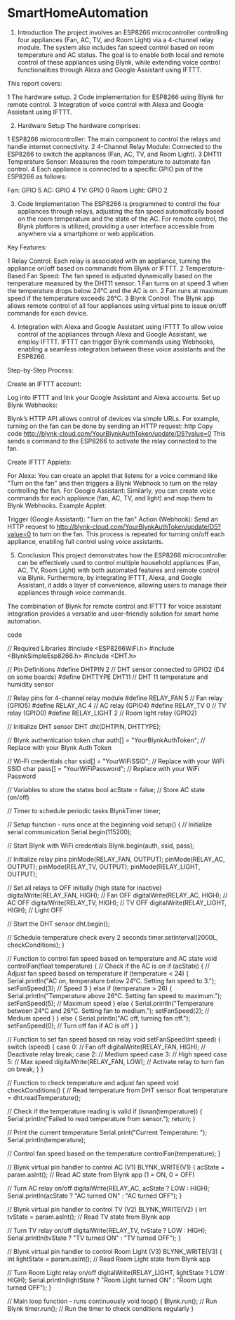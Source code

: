 # SmartHomeAutomation

1. Introduction
The project involves an ESP8266 microcontroller controlling four appliances (Fan, AC, TV, and Room Light) via a 4-channel relay module. The system also includes fan speed control based on room temperature and AC status. The goal is to enable both local and remote control of these appliances using Blynk, while extending voice control functionalities through Alexa and Google Assistant using IFTTT.

This report covers:

1 The hardware setup.
2 Code implementation for ESP8266 using Blynk for remote control.
3 Integration of voice control with Alexa and Google Assistant using IFTTT.

2. Hardware Setup
The hardware comprises:

1 ESP8266 microcontroller: The main component to control the relays and handle internet connectivity.
2 4-Channel Relay Module: Connected to the ESP8266 to switch the appliances (Fan, AC, TV, and Room Light).
3 DHT11 Temperature Sensor: Measures the room temperature to automate fan control.
4 Each appliance is connected to a specific GPIO pin of the ESP8266 as follows:

Fan: GPIO 5
AC: GPIO 4
TV: GPIO 0
Room Light: GPIO 2

3. Code Implementation
The ESP8266 is programmed to control the four appliances through relays, adjusting the fan speed automatically based on the room temperature and the state of the AC. For remote control, the Blynk platform is utilized, providing a user interface accessible from anywhere via a smartphone or web application.

Key Features:

1 Relay Control: Each relay is associated with an appliance, turning the appliance on/off based on commands from Blynk or IFTTT.
2 Temperature-Based Fan Speed: The fan speed is adjusted dynamically based on the temperature measured by the DHT11 sensor:
   1 Fan turns on at speed 3 when the temperature drops below 24°C and the AC is on.
   2 Fan runs at maximum speed if the temperature exceeds 26°C.
3 Blynk Control: The Blynk app allows remote control of all four appliances using virtual pins to issue on/off commands for each device.

4. Integration with Alexa and Google Assistant using IFTTT
To allow voice control of the appliances through Alexa and Google Assistant, we employ IFTTT. IFTTT can trigger Blynk commands using Webhooks, enabling a seamless integration between these voice assistants and the ESP8266.

Step-by-Step Process:

Create an IFTTT account:

Log into IFTTT and link your Google Assistant and Alexa accounts.
Set up Blynk Webhooks:

Blynk’s HTTP API allows control of devices via simple URLs. For example, turning on the fan can be done by sending an HTTP request:
http
Copy code
http://blynk-cloud.com/YourBlynkAuthToken/update/D5?value=0
This sends a command to the ESP8266 to activate the relay connected to the fan.

Create IFTTT Applets:

For Alexa: You can create an applet that listens for a voice command like "Turn on the fan" and then triggers a Blynk Webhook to turn on the relay controlling the fan.
For Google Assistant: Similarly, you can create voice commands for each appliance (fan, AC, TV, and light) and map them to Blynk Webhooks.
Example Applet:

Trigger (Google Assistant): "Turn on the fan"
Action (Webhook): Send an HTTP request to http://blynk-cloud.com/YourBlynkAuthToken/update/D5?value=0 to turn on the fan.
This process is repeated for turning on/off each appliance, enabling full control using voice assistants.

5. Conclusion
This project demonstrates how the ESP8266 microcontroller can be effectively used to control multiple household appliances (Fan, AC, TV, Room Light) with both automated features and remote control via Blynk. Furthermore, by integrating IFTTT, Alexa, and Google Assistant, it adds a layer of convenience, allowing users to manage their appliances through voice commands.

The combination of Blynk for remote control and IFTTT for voice assistant integration provides a versatile and user-friendly solution for smart home automation.




code

// Required Libraries
#include <ESP8266WiFi.h>
#include <BlynkSimpleEsp8266.h>
#include <DHT.h>

// Pin Definitions
#define DHTPIN 2            // DHT sensor connected to GPIO2 (D4 on some boards)
#define DHTTYPE DHT11       // DHT 11 temperature and humidity sensor

// Relay pins for 4-channel relay module
#define RELAY_FAN 5         // Fan relay (GPIO5)
#define RELAY_AC 4          // AC relay (GPIO4)
#define RELAY_TV 0          // TV relay (GPIO0)
#define RELAY_LIGHT 2       // Room light relay (GPIO2)

// Initialize DHT sensor
DHT dht(DHTPIN, DHTTYPE);

// Blynk authentication token
char auth[] = "YourBlynkAuthToken";  // Replace with your Blynk Auth Token

// Wi-Fi credentials
char ssid[] = "YourWiFiSSID";        // Replace with your WiFi SSID
char pass[] = "YourWiFiPassword";    // Replace with your WiFi Password

// Variables to store the states
bool acState = false;  // Store AC state (on/off)

// Timer to schedule periodic tasks
BlynkTimer timer;

// Setup function - runs once at the beginning
void setup() {
  // Initialize serial communication
  Serial.begin(115200);
  
  // Start Blynk with WiFi credentials
  Blynk.begin(auth, ssid, pass);
  
  // Initialize relay pins
  pinMode(RELAY_FAN, OUTPUT);
  pinMode(RELAY_AC, OUTPUT);
  pinMode(RELAY_TV, OUTPUT);
  pinMode(RELAY_LIGHT, OUTPUT);
  
  // Set all relays to OFF initially (high state for inactive)
  digitalWrite(RELAY_FAN, HIGH);  // Fan OFF
  digitalWrite(RELAY_AC, HIGH);   // AC OFF
  digitalWrite(RELAY_TV, HIGH);   // TV OFF
  digitalWrite(RELAY_LIGHT, HIGH); // Light OFF
  
  // Start the DHT sensor
  dht.begin();
  
  // Schedule temperature check every 2 seconds
  timer.setInterval(2000L, checkConditions);
}

// Function to control fan speed based on temperature and AC state
void controlFan(float temperature) {
  // Check if the AC is on
  if (acState) {
    // Adjust fan speed based on temperature
    if (temperature < 24) {
      Serial.println("AC on, temperature below 24°C. Setting fan speed to 3.");
      setFanSpeed(3);  // Speed 3
    } else if (temperature > 26) {
      Serial.println("Temperature above 26°C. Setting fan speed to maximum.");
      setFanSpeed(5);  // Maximum speed
    } else {
      Serial.println("Temperature between 24°C and 26°C. Setting fan to medium.");
      setFanSpeed(2);  // Medium speed
    }
  } else {
    Serial.println("AC off, turning fan off.");
    setFanSpeed(0);  // Turn off fan if AC is off
  }
}

// Function to set fan speed based on relay
void setFanSpeed(int speed) {
  switch (speed) {
    case 0:  // Fan off
      digitalWrite(RELAY_FAN, HIGH);  // Deactivate relay
      break;
    case 2:  // Medium speed
    case 3:  // High speed
    case 5:  // Max speed
      digitalWrite(RELAY_FAN, LOW);   // Activate relay to turn fan on
      break;
  }
}

// Function to check temperature and adjust fan speed
void checkConditions() {
  // Read temperature from DHT sensor
  float temperature = dht.readTemperature();
  
  // Check if the temperature reading is valid
  if (isnan(temperature)) {
    Serial.println("Failed to read temperature from sensor.");
    return;
  }
  
  // Print the current temperature
  Serial.print("Current Temperature: ");
  Serial.println(temperature);
  
  // Control fan speed based on the temperature
  controlFan(temperature);
}

// Blynk virtual pin handler to control AC (V1)
BLYNK_WRITE(V1) {
  acState = param.asInt();  // Read AC state from Blynk app (1 = ON, 0 = OFF)
  
  // Turn AC relay on/off
  digitalWrite(RELAY_AC, acState ? LOW : HIGH);
  Serial.println(acState ? "AC turned ON" : "AC turned OFF");
}

// Blynk virtual pin handler to control TV (V2)
BLYNK_WRITE(V2) {
  int tvState = param.asInt();  // Read TV state from Blynk app
  
  // Turn TV relay on/off
  digitalWrite(RELAY_TV, tvState ? LOW : HIGH);
  Serial.println(tvState ? "TV turned ON" : "TV turned OFF");
}

// Blynk virtual pin handler to control Room Light (V3)
BLYNK_WRITE(V3) {
  int lightState = param.asInt();  // Read Room Light state from Blynk app
  
  // Turn Room Light relay on/off
  digitalWrite(RELAY_LIGHT, lightState ? LOW : HIGH);
  Serial.println(lightState ? "Room Light turned ON" : "Room Light turned OFF");
}

// Main loop function - runs continuously
void loop() {
  Blynk.run();  // Run Blynk
  timer.run();  // Run the timer to check conditions regularly
}

